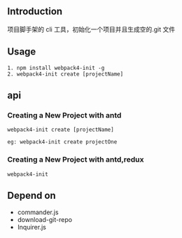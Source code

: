 ## Introduction

项目脚手架的 cli 工具，初始化一个项目并且生成空的.git 文件

## Usage

```
1. npm install webpack4-init -g
2. webpack4-init create [projectName]
```

## api

### Creating a New Project with antd

    webpack4-init create [projectName]

    eg: webpack4-init create projectOne

### Creating a New Project with antd,redux

    webpack4-init

## Depend on

*   commander.js
*   download-git-repo
*   Inquirer.js
